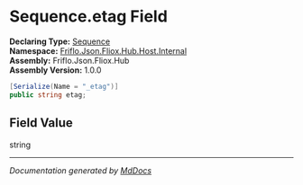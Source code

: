 ﻿<!--  
  <auto-generated>   
    The contents of this file were generated by a tool.  
    Changes to this file may be list if the file is regenerated  
  </auto-generated>   
-->

# Sequence.etag Field

**Declaring Type:** [Sequence](../index.md)  
**Namespace:** [Friflo.Json.Fliox.Hub.Host.Internal](../../index.md)  
**Assembly:** Friflo.Json.Fliox.Hub  
**Assembly Version:** 1.0.0

```csharp
[Serialize(Name = "_etag")]
public string etag;
```

## Field Value

string

___

*Documentation generated by [MdDocs](https://github.com/ap0llo/mddocs)*
